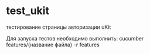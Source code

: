 # test_ukit
тестирование страницы авторизации uKit

Для запуска тестов необходимо выполнить:
    cucumber features/{название файла} -r features


